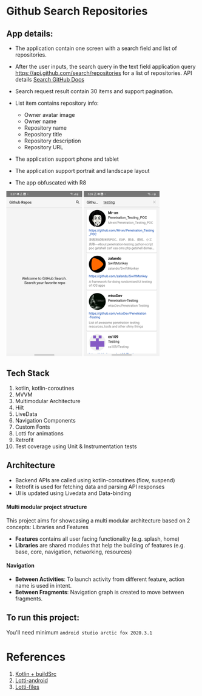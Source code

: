 # Github Search Repositories

## App details:
* The application contain one screen with a search field and list of repositories.
* After the user inputs, the search query in the text field application query https://api.github.com/search/repositories for a list of
  repositories. API details [Search GitHub Docs](https://docs.github.com/en/rest/reference/search)
* Search request result contain 30 items and support pagination.
* List item contains repository info:
    - Owner avatar image
    - Owner name
    - Repository name
    - Repository title
    - Repository description
    - Repository URL

* The application support phone and tablet
* The application support portrait and landscape layout
* The app obfuscated with R8

<img src="screenshots/home_welcome.png" alt="Welcome screen" width="200"/> <img src="screenshots/home_repos_list.png" alt="Github repositories list" width="200"/>

## Tech Stack
1. kotlin, kotlin-coroutines
1. MVVM
1. Multimodular Architecture
1. Hilt
1. LiveData
1. Navigation Components
1. Custom Fonts
1. Lotti for animations
1. Retrofit   
1. Test coverage using Unit & Instrumentation tests


## Architecture

- Backend APIs are called using kotlin-coroutines (flow, suspend)
- Retrofit is used for fetching data and parsing API responses
- UI is updated using Livedata and Data-binding


#### Multi modular project structure
This project aims for showcasing a multi modular architecture based on 2 concepts: Libraries and Features

- **Features** contains all user facing functionality (e.g. splash, home)
- **Libraries** are shared modules that help the building of features (e.g. base, core, navigation, networking, resources)

#### Navigation
- **Between Activities**: To launch activity from different feature, action name is used in intent. 
- **Between Fragments**: Navigation graph is created to move between fragments.  

## To run this project:
You'll need minimum `android studio arctic fox 2020.3.1`

# References
1. [Kotlin + buildSrc](https://handstandsam.com/2018/02/11/kotlin-buildsrc-for-better-gradle-dependency-management/)
1. [Lotti-android](https://github.com/airbnb/lottie-android)
1. [Lotti-files](https://lottiefiles.com)
   
